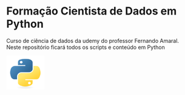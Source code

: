# Formação Cientista de Dados em Python
Curso de ciência de dados da udemy do professor Fernando Amaral.
<br>
Neste repositório ficará todos os scripts e conteúdo em Python
<div>
    <img align="center" alt="joao-Python" height="90" width="100" src="https://raw.githubusercontent.com/devicons/devicon/master/icons/python/python-original.svg">
</div>

 
